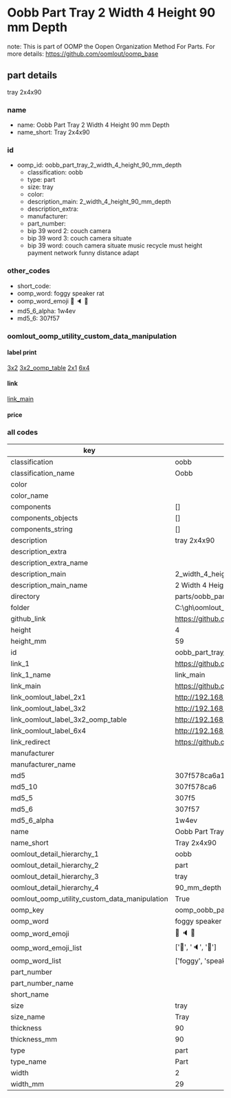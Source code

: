 # Oobb Part Tray 2 Width 4 Height 90 mm Depth  

note: This is part of OOMP the Oopen Organization Method For Parts. For more details: https://github.com/oomlout/oomp_base

##  part details
  



tray 2x4x90



### name
* name: Oobb Part Tray 2 Width 4 Height 90 mm Depth
* name_short: Tray 2x4x90 
### id
* oomp_id: oobb_part_tray_2_width_4_height_90_mm_depth
  * classification: oobb
  * type: part
  * size: tray
  * color: 
  * description_main: 2_width_4_height_90_mm_depth
  * description_extra: 
  * manufacturer: 
  * part_number: 
  * bip 39 word 2: couch camera
  * bip 39 word 3: couch camera situate
  * bip 39 word: couch camera situate music recycle must height payment network funny distance adapt

### other_codes
* short_code: 
* oomp_word: foggy speaker rat
* oomp_word_emoji :foggy: :speaker: :rat:
* md5_6_alpha: 1w4ev
* md5_6: 307f57






### oomlout_oomp_utility_custom_data_manipulation
#### label print
[3x2](http://192.168.1.245:1112/?label=oomp%201w4ev)
[3x2_oomp_table](http://192.168.1.108:1112/?label=oomp%201w4ev)
[2x1](http://192.168.1.242:1112/?label=oomp%201w4ev)
[6x4](http://192.168.1.55:1112/?label=oomp%201w4ev)    

#### link

[link_main](https://github.com/oomlout/oomlout_oobb_version_4_generated_parts/tree/main/navigation_oomp/oobb/part/tray/2_width_4_height_90_mm_depth/part)                              

#### price







### all codes 
| key | value |  
| --- | --- |  
| classification | oobb |  
| classification_name | Oobb |  
| color |  |  
| color_name |  |  
| components | [] |  
| components_objects | [] |  
| components_string | [] |  
| description | tray 2x4x90 |  
| description_extra |  |  
| description_extra_name |  |  
| description_main | 2_width_4_height_90_mm_depth |  
| description_main_name | 2 Width 4 Height 90 mm Depth |  
| directory | parts/oobb_part_tray_2_width_4_height_90_mm_depth |  
| folder | C:\gh\oomlout_oobb_version_4_generated_parts\parts\oobb_part_tray_2_width_4_height_90_mm_depth |  
| github_link | https://github.com/oomlout/oomlout_oomp_part_src/tree/main/parts/oobb_part_tray_2_width_4_height_90_mm_depth |  
| height | 4 |  
| height_mm | 59 |  
| id | oobb_part_tray_2_width_4_height_90_mm_depth |  
| link_1 | https://github.com/oomlout/oomlout_oobb_version_4_generated_parts/tree/main/navigation_oomp/oobb/part/tray/2_width_4_height_90_mm_depth/part |  
| link_1_name | link_main |  
| link_main | https://github.com/oomlout/oomlout_oobb_version_4_generated_parts/tree/main/navigation_oomp/oobb/part/tray/2_width_4_height_90_mm_depth/part |  
| link_oomlout_label_2x1 | http://192.168.1.242:1112/?label=oomp%201w4ev |  
| link_oomlout_label_3x2 | http://192.168.1.245:1112/?label=oomp%201w4ev |  
| link_oomlout_label_3x2_oomp_table | http://192.168.1.108:1112/?label=oomp%201w4ev |  
| link_oomlout_label_6x4 | http://192.168.1.55:1112/?label=oomp%201w4ev |  
| link_redirect | https://github.com/oomlout/oomlout_oobb_version_4_generated_parts/tree/main/parts/oobb_tray_02_04_90 |  
| manufacturer |  |  
| manufacturer_name |  |  
| md5 | 307f578ca6a1ad564859f91f93482987 |  
| md5_10 | 307f578ca6 |  
| md5_5 | 307f5 |  
| md5_6 | 307f57 |  
| md5_6_alpha | 1w4ev |  
| name | Oobb Part Tray 2 Width 4 Height 90 mm Depth |  
| name_short | Tray 2x4x90  |  
| oomlout_detail_hierarchy_1 | oobb |  
| oomlout_detail_hierarchy_2 | part |  
| oomlout_detail_hierarchy_3 | tray |  
| oomlout_detail_hierarchy_4 | 90_mm_depth |  
| oomlout_oomp_utility_custom_data_manipulation | True |  
| oomp_key | oomp_oobb_part_tray_2_width_4_height_90_mm_depth |  
| oomp_word | foggy speaker rat |  
| oomp_word_emoji | :foggy: :speaker: :rat: |  
| oomp_word_emoji_list | [':foggy:', ':speaker:', ':rat:'] |  
| oomp_word_list | ['foggy', 'speaker', 'rat'] |  
| part_number |  |  
| part_number_name |  |  
| short_name |  |  
| size | tray |  
| size_name | Tray |  
| thickness | 90 |  
| thickness_mm | 90 |  
| type | part |  
| type_name | Part |  
| width | 2 |  
| width_mm | 29 |  

